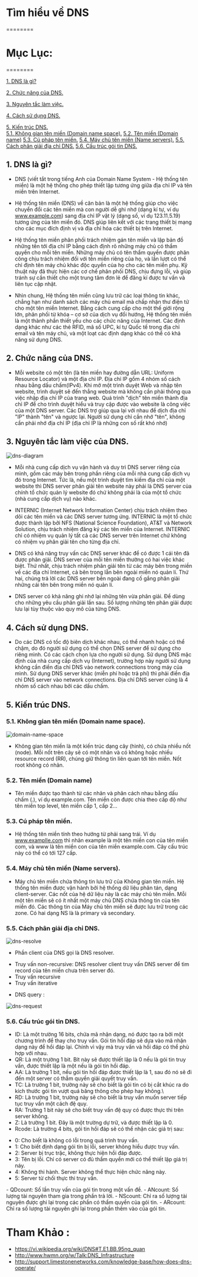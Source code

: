 # Tìm hiểu về DNS

========
# Mục Lục:
========

[1. DNS là gì?](#dns-la-gi)

[2. Chức năng của DNS.](#chuc-nang)

[3. Nguyên tắc làm việc.](#nguyen-tac-lam-viecc)

[4. Cách sử dụng DNS.](#cach-su-dung)

[5. Kiến trúc DNS.](#kien-truc)</br>
  [5.1. Không gian tên miền (Domain name space).](#khong-gian-tien-mien)
  [5.2. Tên miền (Domain name)](#ten-mien)
  [5.3. Cú pháp tên miền.](#cu-phap)
  [5.4. Máy chủ tên miền (Name servers).](#may-chu)
  [5.5. Cách phân giải địa chỉ DNS.](#cach-phan-giai)
  [5.6. Cấu trúc gói tin DNS.](#cau-truc-goi-tin)


<a name="dns-la-gi"></a>
## 1. DNS là gì?

- DNS (viết tắt trong tiếng Anh của Domain Name System - Hệ thống tên miền) là một hệ thống cho
 phép thiết lập tương ứng giữa địa chỉ IP và tên miền trên Internet. 
 
- Hệ thống tên miền (DNS) về căn bản là một hệ thống giúp cho việc chuyển đổi các tên miền mà con người dễ ghi 
nhớ (dạng kí tự, ví dụ www.example.com) sang địa chỉ IP vật lý (dạng số, ví dụ 123.11.5.19) tương ứng của tên miền 
đó. DNS giúp liên kết với các trang thiết bị mạng cho các mục đích định vị và địa chỉ hóa các thiết bị trên Internet.

- Hệ thống tên miền phân phối trách nhiệm gán tên miền và lập bản đồ những tên tới địa chỉ IP bằng cách định rõ những máy 
chủ có thẩm quyền cho mỗi tên miền. Những máy chủ có tên thẩm quyền được phân công chịu trách nhiệm đối với tên miền riêng của 
họ, và lần lượt có thể chỉ định tên máy chủ khác độc quyền của họ cho các tên miền phụ. Kỹ thuật này đã thực hiện các cơ chế phân phối 
DNS, chịu đựng lỗi, và giúp tránh sự cần thiết cho một trung tâm đơn lẻ để đăng kí được tư vấn và liên tục cập nhật.

- Nhìn chung, Hệ thống tên miền cũng lưu trữ các loại thông tin khác, chẳng hạn như danh sách các máy chủ email mà chấp nhận thư điện 
tử cho một tên miền Internet. Bằng cách cung cấp cho một thế giới rộng lớn, phân phối từ khóa – cơ sở của dịch vụ đổi hướng, Hệ thống 
tên miền là một thành phần thiết yếu cho các chức năng của Internet. Các định dạng khác như các thẻ RFID, mã số UPC, kí tự Quốc tế trong 
địa chỉ email và tên máy chủ, và một loạt các định dạng khác có thể có khả năng sử dụng DNS.

<a name="chuc-nang"></a>
## 2. Chức năng của DNS.

- Mỗi website có một tên (là tên miền hay đường dẫn URL: Uniform Resource Locator) và một địa chỉ IP. Địa chỉ IP gồm 4 nhóm số cách nhau bằng dấu chấm(IPv4). 
Khi mở một trình duyệt Web và nhập tên website, trình duyệt sẽ đến thẳng website mà không cần phải thông qua việc nhập địa chỉ IP của trang web. Quá trình "dịch" tên miền 
thành địa chỉ IP để cho trình duyệt hiểu và truy cập được vào website là công việc của một DNS server. Các DNS trợ giúp qua lại với nhau để dịch địa chỉ "IP" thành "tên" và ngược 
lại. Người sử dụng chỉ cần nhớ "tên", không cần phải nhớ địa chỉ IP (địa chỉ IP là những con số rất khó nhớ)

<a name="nguyen-tac-lam-viecc"></a>
## 3. Nguyên tắc làm việc của DNS.

![dns-diagram](iimages/dns-diagram.png)

- Mỗi nhà cung cấp dịch vụ vận hành và duy trì DNS server riêng của mình, gồm các máy bên trong phần riêng của mỗi nhà cung cấp dịch vụ đó trong Internet. Tức là, nếu một trình duyệt 
tìm kiếm địa chỉ của một website thì DNS server phân giải tên website này phải là DNS server của chính tổ chức quản lý website đó chứ không phải là của một tổ chức (nhà cung cấp dịch vụ) nào khác.

- INTERNIC (Internet Network Information Center) chịu trách nhiệm theo dõi các tên miền và các DNS server tương ứng. INTERNIC là một tổ chức được thành lập bởi NFS (National Science Foundation), 
AT&T và Network Solution, chịu trách nhiệm đăng ký các tên miền của Internet. INTERNIC chỉ có nhiệm vụ quản lý tất cả các DNS server trên Internet chứ không có nhiệm vụ phân giải tên cho từng địa chỉ.

- DNS có khả năng truy vấn các DNS server khác để có được 1 cái tên đã được phân giải. DNS server của mỗi tên miền thường có hai việc khác biệt. Thứ nhất, chịu trách nhiệm phân giải tên từ các máy bên 
trong miền về các địa chỉ Internet, cả bên trong lẫn bên ngoài miền nó quản lí. Thứ hai, chúng trả lời các DNS server bên ngoài đang cố gắng phân giải những cái tên bên trong miền nó quản lí.

- DNS server có khả năng ghi nhớ lại những tên vừa phân giải. Để dùng cho những yêu cầu phân giải lần sau. Số lượng những tên phân giải được lưu lại tùy thuộc vào quy mô của từng DNS.

<a name="cach-su-dung"></a>
## 4. Cách sử dụng DNS.

- Do các DNS có tốc độ biên dịch khác nhau, có thể nhanh hoặc có thể chậm, do đó người sử dụng có thể chọn DNS server để sử dụng cho riêng mình. Có các cách chọn lựa cho người sử dụng. Sử dụng DNS mặc 
định của nhà cung cấp dịch vụ (Internet), trường hợp này người sử dụng không cần điền địa chỉ DNS vào network connections trong máy của mình. Sử dụng DNS server khác (miễn phí hoặc trả phí) thì phải điền địa 
chỉ DNS server vào network connections. Địa chỉ DNS server cũng là 4 nhóm số cách nhau bởi các dấu chấm.

<a name="kien-truc"></a>
## 5. Kiến trúc DNS.

<a name="khong-gian-tien-mien"></a>
### 5.1. Không gian tên miền (Domain name space).

![domain-name-space](/images/domain-name-space.png)

- Không gian tên miền là một kiến trúc dạng cây (hình), có chứa nhiều nốt (node). Mỗi nốt trên cây sẽ có một nhãn và có không hoặc nhiều resource record (RR), chúng giữ thông tin liên quan tới tên miền. Nốt 
root không có nhãn.

<a name="ten-mien"></a>
### 5.2. Tên miền (Domain name)

- Tên miền được tạo thành từ các nhãn và phân cách nhau bằng dấu chấm (.), ví dụ example.com. Tên miền còn được chia theo cấp độ như tên miền top level, tên miền cấp 1, cấp 2...

<a name="cu-phap"></a>
### 5.3. Cú pháp tên miền.

- Hệ thống tên miền tính theo hướng từ phải sang trái. Ví dụ www.examplle.com thì nhãn example là một tên miền con của tên miền com, và www là tên miền con của tên miền example.com. Cây 
cấu trúc này có thể có tới 127 cấp.

<a name="may-chu"></a>
### 5.4. Máy chủ tên miền (Name servers).

- Máy chủ tên miền chứa thông tin lưu trữ của Không gian tên miền. Hệ thống tên miền được vận hành bởi hệ thống dữ liệu phân tán, dạng client-server. Các nốt của hệ dữ liệu này là các máy chủ tên miền. Mỗi một tên 
miền sẽ có ít nhất một máy chủ DNS chứa thông tin của tên miền đó. Các thông tin của Máy chủ tên miền sẽ được lưu trữ trong các zone. Có hai dạng NS là là primary và secondary.

<a name="phan-giai"></a>
### 5.5. Cách phân giải địa chỉ DNS.

![dns-resolve](/images/resolve.png)

- Phần client của DNS gọi là DNS resolver.
 <ul>
  <li>Truy vấn non-recursive: DNS resolver client truy vấn DNS server để tìm record của tên miền chưa trên server đó.</li>
  <li>Truy vấn recursive</li>
  <li>Truy vấn iterative</li>
 </ul>
 
- DNS query :

![dns-request](/images/dns-request.jpg)

<a name="cau-truc-goi-tin"></a>
### 5.6. Cấu trúc gói tin DNS.

- ID: Là một trường 16 bits, chứa mã nhận dạng, nó được tạo ra bởi một chương trình để thay cho truy vấn. Gói tin hồi đáp sẽ dựa vào mã nhận dạng này để hồi đáp lại. Chính vì vậy mà truy vấn và hồi đáp có thể phù hợp với nhau.
- QR: Là một trường 1 bit. Bít này sẽ được thiết lập là 0 nếu là gói tin truy vấn, được thiết lập là một nếu là gói tin hồi đáp.
- AA: Là trường 1 bit, nếu gói tin hồi đáp được thiết lập là 1, sau đó nó sẽ đi đến một server có thẫm quyền giải quyết truy vấn.
- TC: Là trường 1 bit, trường này sẽ cho biết là gói tin có bị cắt khúc ra do kích thước gói tin vượt quá băng thông cho phép hay không.\
- RD: Là trường 1 bit, trường này sẽ cho biết là truy vấn muốn server tiếp tục truy vấn một cách đệ quy.
- RA: Trường 1 bit này sẽ cho biết truy vấn đệ quy có được thực thi trên server không.
- Z: Là trường 1 bit. Đây là một trường dự trữ, và được thiết lập là 0.
- Rcode: Là trường 4 bits, gói tin hồi đáp sẽ có thể nhận các giá trị sau:
 <ul>
  <li>0: Cho biết là không có lỗi trong quá trình truy vấn.</li>
  <li>1: Cho biết định dạng gói tin bị lỗi, server không hiểu được truy vấn.</li>
  <li>2: Server bị trục trặc, không thực hiện hồi đáp được.</li>
  <li>3: Tên bị lỗi. Chỉ có server có đủ thẩm quyền mới có thể thiết lập giá trị náy.</li>
  <li>4: Không thi hành. Server không thể thực hiện chức năng này.</li>
  <li>5: Server từ chối thực thi truy vấn.</li>
 </ul>
- QDcount: Số lần truy vấn của gói tin trong một vấn đề.
- ANcount: Số lượng tài nguyên tham gia trong phần trả lời.
- NScount: Chỉ ra số lượng tài nguyên được ghi lại trong các phần có thẩm quyền của gói tin.
- ARcount: Chỉ ra số lượng tài nguyên ghi lại trong phần thêm vào của gói tin.


# Tham Khảo :

- https://vi.wikipedia.org/wiki/DNS#T.E1.BB.95ng_quan
- http://www.hwmn.org/w/Talk:DNS_Infrastructure
- http://support.limestonenetworks.com/knowledge-base/how-does-dns-operate/
    
    
